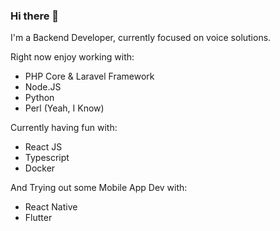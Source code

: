 ### Hi there 👋

I'm a Backend Developer, currently focused on voice solutions.

Right now enjoy working with:

- PHP Core & Laravel Framework
- Node.JS
- Python
- Perl (Yeah, I Know)

Currently having fun with:

- React JS
- Typescript
- Docker

And Trying out some Mobile App Dev with:

- React Native
- Flutter


